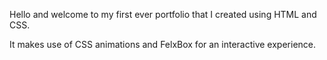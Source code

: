 Hello and welcome to my first ever portfolio that I created using HTML and CSS.

It makes use of CSS animations and FelxBox for an interactive experience.
